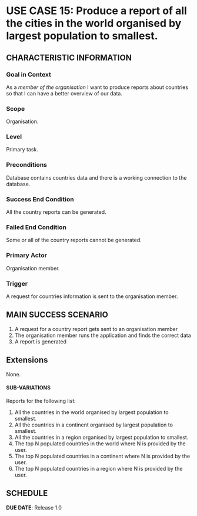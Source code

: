 # USE CASE 15: Produce a report of all the cities in the world organised by largest population to smallest.

## CHARACTERISTIC INFORMATION

### Goal in Context

As a *member of the organisation* I want to produce reports about countries so that I can have a better overview of our data.

### Scope

Organisation.

### Level

Primary task.

### Preconditions

Database contains countries data and there is a working connection to the database.

### Success End Condition

All the country reports can be generated.

### Failed End Condition

Some or all of the country reports cannot be generated.

### Primary Actor

Organisation member.

### Trigger

A request for countries information is sent to the organisation member.

## MAIN SUCCESS SCENARIO

1. A request for a country report gets sent to an organisation member
2. The organisation member runs the application and finds the correct data
3. A report is generated

## Extensions

None.

#### SUB-VARIATIONS

Reports for the following list:

1. All the countries in the world organised by largest population to smallest.
2. All the countries in a continent organised by largest population to smallest.
3. All the countries in a region organised by largest population to smallest.
4. The top N populated countries in the world where N is provided by the user.
5. The top N populated countries in a continent where N is provided by the user.
6. The top N populated countries in a region where N is provided by the user.

## SCHEDULE

**DUE DATE**: Release 1.0